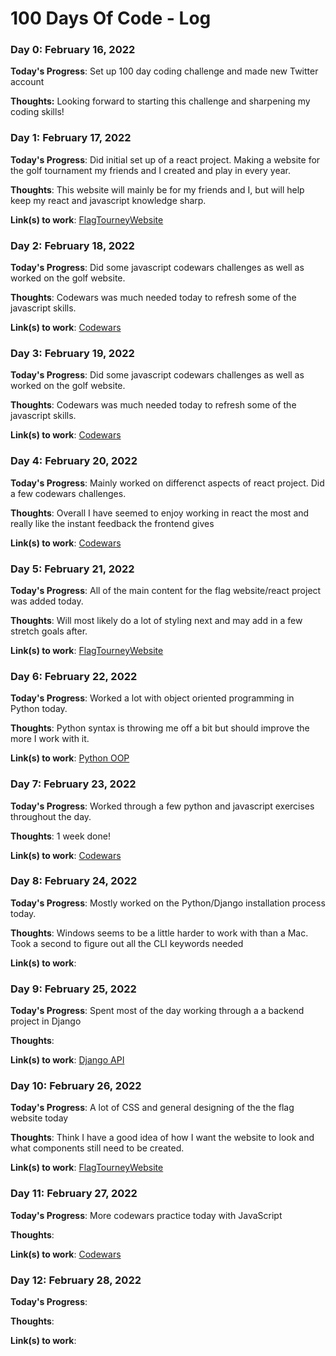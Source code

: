 # 100 Days Of Code - Log

### Day 0: February 16, 2022

**Today's Progress**: Set up 100 day coding challenge and made new Twitter account

**Thoughts:** Looking forward to starting this challenge and sharpening my coding skills!


### Day 1: February 17, 2022

**Today's Progress**: Did initial set up of a react project. Making a website for the golf tournament my friends and I created and play in every year.

**Thoughts**: This website will mainly be for my friends and I, but will help keep my react and javascript knowledge sharp.

**Link(s) to work**: [FlagTourneyWebsite](https://github.com/jordanstotts/FlagTourneyWebsite)


### Day 2: February 18, 2022

**Today's Progress**: Did some javascript codewars challenges as well as worked on the golf website.

**Thoughts**: Codewars was much needed today to refresh some of the javascript skills.

**Link(s) to work**: [Codewars](https://www.codewars.com/users/jordanstotts)


### Day 3: February 19, 2022

**Today's Progress**: Did some javascript codewars challenges as well as worked on the golf website.

**Thoughts**: Codewars was much needed today to refresh some of the javascript skills.

**Link(s) to work**: [Codewars](https://www.codewars.com/users/jordanstotts)


### Day 4: February 20, 2022

**Today's Progress**: Mainly worked on differenct aspects of react project. Did a few codewars challenges.

**Thoughts**: Overall I have seemed to enjoy working in react the most and really like the instant feedback the frontend gives

**Link(s) to work**: [Codewars](https://www.codewars.com/users/jordanstotts)


### Day 5: February 21, 2022

**Today's Progress**: All of the main content for the flag website/react project was added today.

**Thoughts**: Will most likely do a lot of styling next and may add in a few stretch goals after.

**Link(s) to work**: [FlagTourneyWebsite](https://github.com/jordanstotts/FlagTourneyWebsite)


### Day 6: February 22, 2022

**Today's Progress**: Worked a lot with object oriented programming in Python today.

**Thoughts**: Python syntax is throwing me off a bit but should improve the more I work with it.

**Link(s) to work**: [Python OOP](https://git.generalassemb.ly/jordanstotts/codebar)


### Day 7: February 23, 2022

**Today's Progress**: Worked through a few python and javascript exercises throughout the day.

**Thoughts**: 1 week done!

**Link(s) to work**: [Codewars](https://www.codewars.com/users/jordanstotts)


### Day 8: February 24, 2022

**Today's Progress**: Mostly worked on the Python/Django installation process today.

**Thoughts**: Windows seems to be a little harder to work with than a Mac. Took a second to figure out all the CLI keywords needed 

**Link(s) to work**: 


### Day 9: February 25, 2022

**Today's Progress**: Spent most of the day working through a a backend project in Django

**Thoughts**: 

**Link(s) to work**: [Django API](https://git.generalassemb.ly/jordanstotts/django-api-lab)


### Day 10: February 26, 2022

**Today's Progress**: A lot of CSS and general designing of the the flag website today

**Thoughts**: Think I have a good idea of how I want the website to look and what components still need to be created.

**Link(s) to work**: [FlagTourneyWebsite](https://github.com/jordanstotts/FlagTourneyFrontEnd)


### Day 11: February 27, 2022

**Today's Progress**: More codewars practice today with JavaScript

**Thoughts**: 

**Link(s) to work**: [Codewars](https://www.codewars.com/users/jordanstotts)


### Day 12: February 28, 2022

**Today's Progress**: 

**Thoughts**: 

**Link(s) to work**: 
